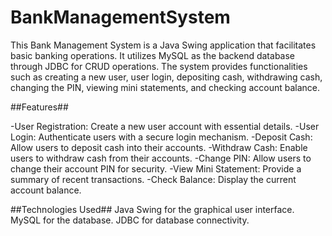 # BankManagementSystem

This Bank Management System is a Java Swing application that facilitates basic banking operations. It utilizes MySQL as the backend database through JDBC for CRUD operations. The system provides functionalities such as creating a new user, user login, depositing cash, withdrawing cash, changing the PIN, viewing mini statements, and checking account balance.

##Features##

-User Registration:
  Create a new user account with essential details.
-User Login:
  Authenticate users with a secure login mechanism.
-Deposit Cash:
  Allow users to deposit cash into their accounts.
-Withdraw Cash:
  Enable users to withdraw cash from their accounts.
-Change PIN:
  Allow users to change their account PIN for security.
-View Mini Statement:
  Provide a summary of recent transactions.
-Check Balance:
  Display the current account balance.

##Technologies Used##
  Java Swing for the graphical user interface.  
  MySQL for the database.
  JDBC for database connectivity.

